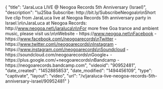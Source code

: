 {
    "title": "JaraLuca LIVE @ Neogoa Records 5th Anniversary (Israel)",
    "description": "\u25ba Subscribe: http:\/\/bit.ly\/SubscribeNeogoa\n\nShort live clip from JaraLuca live at Neogoa Records 5th anniversary party in Israel.\n\nJaraLuca at Neogoa Records: http:\/\/www.neogoa.net\/jaraluca\n\nFor more free Goa trance and ambient music, please visit us:\n\nWebsite - https:\/\/www.neogoa.net\nFacebook - https:\/\/www.facebook.com\/neogoarecords\nTwitter - https:\/\/www.twitter.com\/neogoarecords\nInstagram - https:\/\/www.instagram.com\/neogoarecords\nSoundcloud - https:\/\/soundcloud.com\/neogoarecords\nGoogle+ - https:\/\/plus.google.com\/+neogoarecords\nBandcamp - https:\/\/neogoarecords.bandcamp.com",
    "videoid": "90952481",
    "date_created": "1452885853",
    "date_modified": "1494456109",
    "type": "captivate",
    "layout": "video",
    "url": "\/v\/jaraluca-live-neogoa-records-5th-anniversary-israel\/90952481"
}